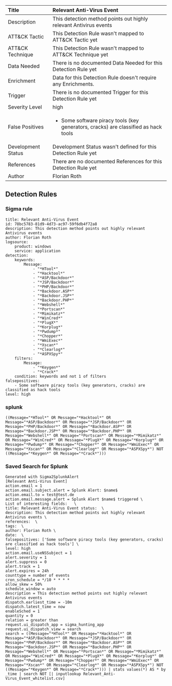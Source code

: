 | Title                | Relevant Anti-Virus Event                                                                                                                                                 |
|:---------------------|:------------------------------------------------------------------------------------------------------------------------------------------------------------|
| Description          | This detection method points out highly relevant Antivirus events                                                                                                                                           |
| ATT&amp;CK Tactic    |   This Detection Rule wasn't mapped to ATT&amp;CK Tactic yet  |
| ATT&amp;CK Technique |  This Detection Rule wasn't mapped to ATT&amp;CK Technique yet  |
| Data Needed          |  There is no documented Data Needed for this Detection Rule yet  |
| Enrichment           |  Data for this Detection Rule doesn't require any Enrichments.  |
| Trigger              |  There is no documented Trigger for this Detection Rule yet  |
| Severity Level       | high |
| False Positives      | <ul><li>Some software piracy tools (key generators, cracks) are classified as hack tools</li></ul>  |
| Development Status   |  Development Status wasn't defined for this Detection Rule yet  |
| References           |  There are no documented References for this Detection Rule yet  |
| Author               | Florian Roth |


## Detection Rules

### Sigma rule

```
title: Relevant Anti-Virus Event
id: 78bc5783-81d9-4d73-ac97-59f6db4f72a8
description: This detection method points out highly relevant Antivirus events
author: Florian Roth
logsource:
    product: windows
    service: application
detection:
    keywords:
        Message:
            - "*HTool*"
            - "*Hacktool*"
            - "*ASP/Backdoor*"
            - "*JSP/Backdoor*"
            - "*PHP/Backdoor*"
            - "*Backdoor.ASP*"
            - "*Backdoor.JSP*"
            - "*Backdoor.PHP*"
            - "*Webshell*"
            - "*Portscan*"
            - "*Mimikatz*"
            - "*WinCred*"
            - "*PlugX*"
            - "*Korplug*"
            - "*Pwdump*"
            - "*Chopper*"
            - "*WmiExec*"
            - "*Xscan*"
            - "*Clearlog*"
            - "*ASPXSpy*"
    filters:
        Message:
            - "*Keygen*"
            - "*Crack*"
    condition: keywords and not 1 of filters
falsepositives:
    - Some software piracy tools (key generators, cracks) are classified as hack tools
level: high

```





### splunk
    
```
((Message="*HTool*" OR Message="*Hacktool*" OR Message="*ASP/Backdoor*" OR Message="*JSP/Backdoor*" OR Message="*PHP/Backdoor*" OR Message="*Backdoor.ASP*" OR Message="*Backdoor.JSP*" OR Message="*Backdoor.PHP*" OR Message="*Webshell*" OR Message="*Portscan*" OR Message="*Mimikatz*" OR Message="*WinCred*" OR Message="*PlugX*" OR Message="*Korplug*" OR Message="*Pwdump*" OR Message="*Chopper*" OR Message="*WmiExec*" OR Message="*Xscan*" OR Message="*Clearlog*" OR Message="*ASPXSpy*") NOT ((Message="*Keygen*" OR Message="*Crack*")))
```






### Saved Search for Splunk

```
Generated with Sigma2SplunkAlert
[Relevant Anti-Virus Event]
action.email = 1
action.email.subject.alert = Splunk Alert: $name$
action.email.to = test@test.de
action.email.message.alert = Splunk Alert $name$ triggered \
List of interesting fields:   \
title: Relevant Anti-Virus Event status:  \
description: This detection method points out highly relevant Antivirus events \
references:  \
tags:  \
author: Florian Roth \
date:  \
falsepositives: ['Some software piracy tools (key generators, cracks) are classified as hack tools'] \
level: high
action.email.useNSSubject = 1
alert.severity = 1
alert.suppress = 0
alert.track = 1
alert.expires = 24h
counttype = number of events
cron_schedule = */10 * * * *
allow_skew = 50%
schedule_window = auto
description = This detection method points out highly relevant Antivirus events
dispatch.earliest_time = -10m
dispatch.latest_time = now
enableSched = 1
quantity = 0
relation = greater than
request.ui_dispatch_app = sigma_hunting_app
request.ui_dispatch_view = search
search = ((Message="*HTool*" OR Message="*Hacktool*" OR Message="*ASP/Backdoor*" OR Message="*JSP/Backdoor*" OR Message="*PHP/Backdoor*" OR Message="*Backdoor.ASP*" OR Message="*Backdoor.JSP*" OR Message="*Backdoor.PHP*" OR Message="*Webshell*" OR Message="*Portscan*" OR Message="*Mimikatz*" OR Message="*WinCred*" OR Message="*PlugX*" OR Message="*Korplug*" OR Message="*Pwdump*" OR Message="*Chopper*" OR Message="*WmiExec*" OR Message="*Xscan*" OR Message="*Clearlog*" OR Message="*ASPXSpy*") NOT ((Message="*Keygen*" OR Message="*Crack*"))) | stats values(*) AS * by _time | search NOT [| inputlookup Relevant_Anti-Virus_Event_whitelist.csv]
```
